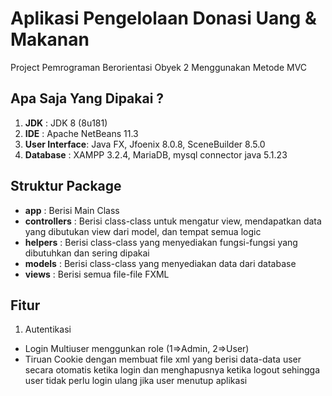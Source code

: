 # Aplikasi Pengelolaan Donasi Uang & Makanan
Project Pemrograman Berorientasi Obyek 2 Menggunakan Metode MVC

## Apa Saja Yang Dipakai ?
1. __JDK__           : JDK 8 (8u181)
2. __IDE__           : Apache NetBeans 11.3
3. __User Interface__: Java FX, Jfoenix 8.0.8, SceneBuilder 8.5.0
4. __Database__      : XAMPP 3.2.4, MariaDB, mysql connector java 5.1.23

## Struktur Package
- __app__         : Berisi Main Class 
- __controllers__ : Berisi class-class untuk mengatur view, mendapatkan data yang dibutukan view dari model, dan tempat semua logic
- __helpers__     : Berisi class-class yang menyediakan fungsi-fungsi yang dibutuhkan dan sering dipakai
- __models__      : Berisi class-class yang menyediakan data dari database
- __views__       : Berisi semua file-file FXML

## Fitur
1. Autentikasi
- Login Multiuser menggunkan role (1=>Admin, 2=>User)
- Tiruan Cookie dengan membuat file xml yang berisi data-data user secara otomatis ketika login dan menghapusnya ketika logout sehingga user tidak perlu login ulang jika user menutup aplikasi 